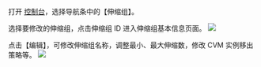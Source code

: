 打开 [控制台](https://console.cloud.tencent.com/autoscaling)，选择导航条中的【伸缩组】。

选择要修改的伸缩组，点击伸缩组 ID 进入伸缩组基本信息页面。
![](https://mccdn.qcloud.com/static/img/bae3ec563534769d6c38143b60299d74/image.png)

点击【编辑】，可修改伸缩组名称，调整最小、最大伸缩数，修改 CVM 实例移出策略等。
![](https://mccdn.qcloud.com/static/img/19a6f7cc708a4288974a98d8a78263bd/image.png)